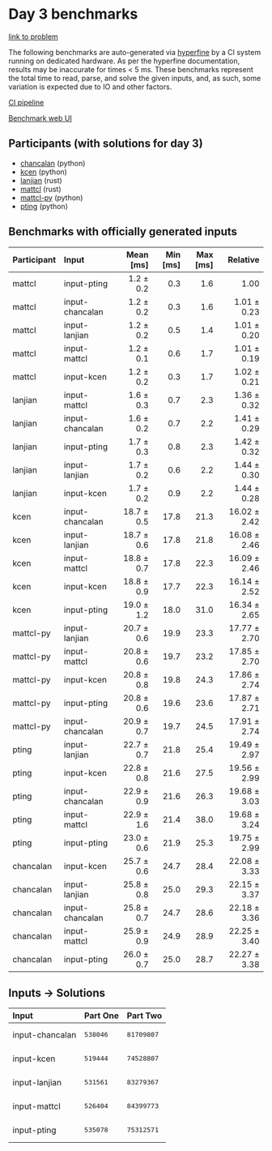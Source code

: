 # Day 3 benchmarks

[link to problem](https://adventofcode.com/2023/day/3)

The following benchmarks are auto-generated via
[hyperfine](https://github.com/sharkdp/hyperfine) by a CI system running on
dedicated hardware. As per the hyperfine documentation, results may be
inaccurate for times < 5 ms. These benchmarks represent the total time to read,
parse, and solve the given inputs, and, as such, some variation is expected due
to IO and other factors.

[CI pipeline](http://ci.papercode.net:8080/teams/main/pipelines/aoc2023)

[Benchmark web UI](https://aoc.ancalagon.black)


## Participants (with solutions for day 3)

- [chancalan](https://github.com/chancalan/aoc2023) (python)
- [kcen](https://github.com/kcen/aoc2023) (python)
- [lanjian](https://github.com/lanjian/aoc-2023) (rust)
- [mattcl](https://github.com/mattcl/aoc2023) (rust)
- [mattcl-py](https://github.com/mattcl/aoc2023-py) (python)
- [pting](https://github.com/pting/aoc2023) (python)


## Benchmarks with officially generated inputs

| Participant | Input | Mean [ms] | Min [ms] | Max [ms] | Relative |
|:---|:---|---:|---:|---:|---:|
| mattcl | input-pting | 1.2 ± 0.2 | 0.3 | 1.6 | 1.00 |
| mattcl | input-chancalan | 1.2 ± 0.2 | 0.3 | 1.6 | 1.01 ± 0.23 |
| mattcl | input-lanjian | 1.2 ± 0.2 | 0.5 | 1.4 | 1.01 ± 0.20 |
| mattcl | input-mattcl | 1.2 ± 0.1 | 0.6 | 1.7 | 1.01 ± 0.19 |
| mattcl | input-kcen | 1.2 ± 0.2 | 0.3 | 1.7 | 1.02 ± 0.21 |
| lanjian | input-mattcl | 1.6 ± 0.3 | 0.7 | 2.3 | 1.36 ± 0.32 |
| lanjian | input-chancalan | 1.6 ± 0.2 | 0.7 | 2.2 | 1.41 ± 0.29 |
| lanjian | input-pting | 1.7 ± 0.3 | 0.8 | 2.3 | 1.42 ± 0.32 |
| lanjian | input-lanjian | 1.7 ± 0.2 | 0.6 | 2.2 | 1.44 ± 0.30 |
| lanjian | input-kcen | 1.7 ± 0.2 | 0.9 | 2.2 | 1.44 ± 0.28 |
| kcen | input-chancalan | 18.7 ± 0.5 | 17.8 | 21.3 | 16.02 ± 2.42 |
| kcen | input-lanjian | 18.7 ± 0.6 | 17.8 | 21.8 | 16.08 ± 2.46 |
| kcen | input-mattcl | 18.8 ± 0.7 | 17.8 | 22.3 | 16.09 ± 2.46 |
| kcen | input-kcen | 18.8 ± 0.9 | 17.7 | 22.3 | 16.14 ± 2.52 |
| kcen | input-pting | 19.0 ± 1.2 | 18.0 | 31.0 | 16.34 ± 2.65 |
| mattcl-py | input-lanjian | 20.7 ± 0.6 | 19.9 | 23.3 | 17.77 ± 2.70 |
| mattcl-py | input-mattcl | 20.8 ± 0.6 | 19.7 | 23.2 | 17.85 ± 2.70 |
| mattcl-py | input-kcen | 20.8 ± 0.8 | 19.8 | 24.3 | 17.86 ± 2.74 |
| mattcl-py | input-pting | 20.8 ± 0.6 | 19.6 | 23.6 | 17.87 ± 2.71 |
| mattcl-py | input-chancalan | 20.9 ± 0.7 | 19.7 | 24.5 | 17.91 ± 2.74 |
| pting | input-lanjian | 22.7 ± 0.7 | 21.8 | 25.4 | 19.49 ± 2.97 |
| pting | input-kcen | 22.8 ± 0.8 | 21.6 | 27.5 | 19.56 ± 2.99 |
| pting | input-chancalan | 22.9 ± 0.9 | 21.6 | 26.3 | 19.68 ± 3.03 |
| pting | input-mattcl | 22.9 ± 1.6 | 21.4 | 38.0 | 19.68 ± 3.24 |
| pting | input-pting | 23.0 ± 0.6 | 21.9 | 25.3 | 19.75 ± 2.99 |
| chancalan | input-kcen | 25.7 ± 0.6 | 24.7 | 28.4 | 22.08 ± 3.33 |
| chancalan | input-lanjian | 25.8 ± 0.8 | 25.0 | 29.3 | 22.15 ± 3.37 |
| chancalan | input-chancalan | 25.8 ± 0.7 | 24.7 | 28.6 | 22.18 ± 3.36 |
| chancalan | input-mattcl | 25.9 ± 0.9 | 24.9 | 28.9 | 22.25 ± 3.40 |
| chancalan | input-pting | 26.0 ± 0.7 | 25.0 | 28.7 | 22.27 ± 3.38 |


## Inputs -> Solutions

| Input | Part One | Part Two |
|:---|:---|:---|
|input-chancalan|<pre>538046</pre>|<pre>81709807</pre>|
|input-kcen|<pre>519444</pre>|<pre>74528807</pre>|
|input-lanjian|<pre>531561</pre>|<pre>83279367</pre>|
|input-mattcl|<pre>526404</pre>|<pre>84399773</pre>|
|input-pting|<pre>535078</pre>|<pre>75312571</pre>|